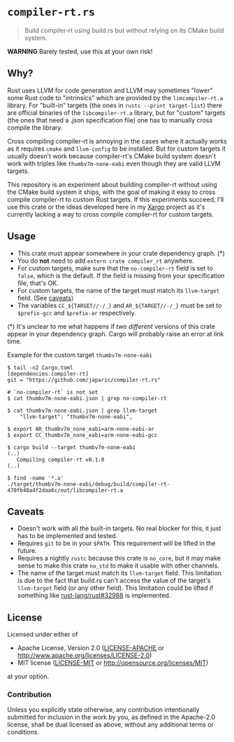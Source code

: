 # `compiler-rt.rs`

> Build compiler-rt using build.rs but without relying on its CMake build system.

**WARNING** Barely tested, use this at your own risk!

## Why?

Rust uses LLVM for code generation and LLVM may sometimes "lower" some Rust code to "intrinsics"
which are provided by the `limcompiler-rt.a` library. For "built-in" targets (the ones in
`rustc --print target-list`) there are official binaries of the `libcompiler-rt.a` library, but for
"custom" targets (the ones that need a .json specification file) one has to manually cross compile
the library.

Cross compiling compiler-rt is annoying in the cases where it actually works as it requires `cmake`
and `llvm-config` to be installed. But for custom targets it usually doesn't work because
compiler-rt's CMake build system doesn't work with triples like `thumbv7m-none-eabi` even though
they are valid LLVM targets.

This repository is an experiment about building compiler-rt without using the CMake build system it
ships, with the goal of making it easy to cross compile compiler-rt to custom Rust targets. If
this experiments succeed, I'll use this crate or the ideas developed here in my [Xargo] project as
it's currently lacking a way to cross compile compiler-rt for custom targets.

[Xargo]: https://github.com/japaric/xargo

## Usage

- This crate must appear somewhere in your crate dependency graph. (\*)
- You do **not** need to add `extern crate compiler_rt` anywhere.
- For custom targets, make sure that the `no-compiler-rt` field is set to `false`, which is the
default. If the field is missing from your specification file, that's OK.
- For custom targets, the name of the target must match its `llvm-target` field. (See [caveats])
- The variables `CC_${TARGET//-/_}` and `AR_${TARGET//-/_}`  must be set to `$prefix-gcc` and
`$prefix-ar` respectively.

(\*) It's unclear to me what happens if *two different* versions of this crate appear in your
dependency graph. Cargo will probably raise an error at link time.

Example for the custom target `thumbv7m-none-eabi`

```
$ tail -n2 Cargo.toml
[dependencies.compiler-rt]
git = "https://github.com/japaric/compiler-rt.rs"

# `no-compiler-rt` is not set
$ cat thumbv7m-none-eabi.json | grep no-compiler-rt

$ cat thumbv7m-none-eabi.json | grep llvm-target
    "llvm-target": "thumbv7m-none-eabi",
    
$ export AR_thumbv7m_none_eabi=arm-none-eabi-ar
$ export CC_thumbv7m_none_eabi=arm-none-eabi-gcc

$ cargo build --target thumbv7m-none-eabi
(..)
   Compiling compiler-rt v0.1.0
(..)
   
$ find -name '*.a'
./target/thumbv7m-none-eabi/debug/build/compiler-rt-470fb48a4f2daa6c/out/libcompiler-rt.a
```

## Caveats

[caveats]: #caveats

- Doesn't work with all the built-in targets. No real blocker for this; it just has to be
implemented and tested.
- Requires `git` to be in your `$PATH`. This requirement will be lifted in the future.
- Requires a nightly `rustc` because this crate is `no_core`, but it may make sense to make this
crate `no_std` to make it usable with other channels.
- The name of the target must match its `llvm-target` field. This limitation is due to the fact that
build.rs can't access the value of the target's `llvm-target` field (or any other field). This
limitation could be lifted if something like [rust-lang/rust#32988][0] is implemented.

[0]: https://github.com/rust-lang/rust/pull/32988

## License

Licensed under either of

- Apache License, Version 2.0 ([LICENSE-APACHE](LICENSE-APACHE) or
  http://www.apache.org/licenses/LICENSE-2.0)
- MIT license ([LICENSE-MIT](LICENSE-MIT) or http://opensource.org/licenses/MIT)

at your option.

### Contribution

Unless you explicitly state otherwise, any contribution intentionally submitted for inclusion in the
work by you, as defined in the Apache-2.0 license, shall be dual licensed as above, without any
additional terms or conditions.
